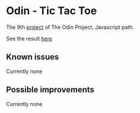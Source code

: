 # Odin - Tic Tac Toe
The 9th [project](https://www.theodinproject.com/lessons/node-path-javascript-tic-tac-toe) of The Odin Project, Javascript path.

See the result [here](https://pinsonjulien.github.io/odin-tic-tac-toe/)

## Known issues
Currently none

## Possible improvements
Currently none